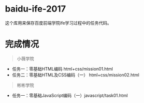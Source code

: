 # baidu-ife-2017
这个库用来保存百度前端学院ife学习过程中的任务代码。

# 完成情况

>小薇学院

*  任务一：零基础HTML编码 html+css/mission01.html
*  任务二：零基础HTML及CSS编码（一） html+css/mission02.html

>彬彬学院

*  任务一：零基础JavaScript编码（一）javascript/task01.html